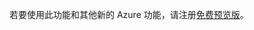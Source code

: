 若要使用此功能和其他新的 Azure 功能，请注册[免费预览版](https://account.windowsazure.com/PreviewFeatures)。



<!--HONumber=Nov16_HO3-->


